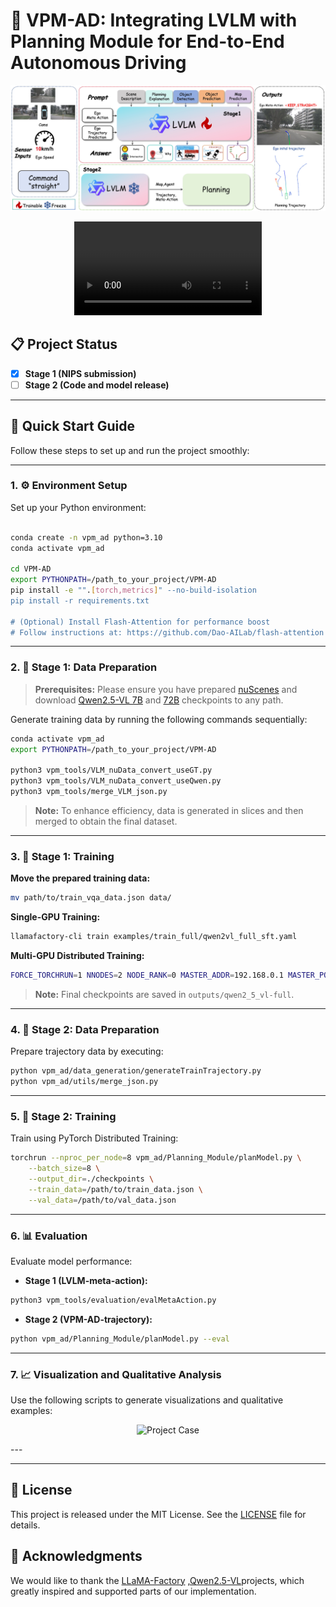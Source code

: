 # 🚗 VPM-AD: Integrating LVLM with Planning Module for End-to-End Autonomous Driving
<p align="center">
  <img src="overview.jpg" alt="Project Overview" style="max-width:100%; height:auto;" />
</p>

<p align="center">
  <video src="case_video.mp4" controls style="max-width:100%; height:auto;">
    Your browser does not support the video tag.
  </video>
</p>

## 📋 Project Status

- [x] **Stage 1 (NIPS submission)**
- [ ] **Stage 2 (Code and model release)**

---

## 🚀 Quick Start Guide

Follow these steps to set up and run the project smoothly:

---

### 1. ⚙️ Environment Setup

Set up your Python environment:

```bash

conda create -n vpm_ad python=3.10
conda activate vpm_ad

cd VPM-AD
export PYTHONPATH=/path_to_your_project/VPM-AD
pip install -e "".[torch,metrics]" --no-build-isolation
pip install -r requirements.txt

# (Optional) Install Flash-Attention for performance boost
# Follow instructions at: https://github.com/Dao-AILab/flash-attention
```

---

### 2. 📂 Stage 1: Data Preparation
> **Prerequisites:** Please ensure you have prepared [nuScenes](https://www.nuscenes.org/) and download [Qwen2.5-VL 7B](https://huggingface.co/Qwen/Qwen2.5-VL-7B-Instruct) and [72B](https://huggingface.co/Qwen/Qwen2.5-VL-72B-Instruct) checkpoints to any path.

Generate training data by running the following commands sequentially:

```bash
conda activate vpm_ad
export PYTHONPATH=/path_to_your_project/VPM-AD

python3 vpm_tools/VLM_nuData_convert_useGT.py
python3 vpm_tools/VLM_nuData_convert_useQwen.py
python3 vpm_tools/merge_VLM_json.py
```

> **Note:** To enhance efficiency, data is generated in slices and then merged to obtain the final dataset.

---

### 3. 🏁 Stage 1: Training

**Move the prepared training data:**

```bash
mv path/to/train_vqa_data.json data/
```

**Single-GPU Training:**

```bash
llamafactory-cli train examples/train_full/qwen2vl_full_sft.yaml
```

**Multi-GPU Distributed Training:**

```bash
FORCE_TORCHRUN=1 NNODES=2 NODE_RANK=0 MASTER_ADDR=192.168.0.1 MASTER_PORT=29500 llamafactory-cli train examples/train_lora/qwen2vl_full_sft.yaml
```

> **Note:** Final checkpoints are saved in `outputs/qwen2_5_vl-full`.

---

### 4. 🚦 Stage 2: Data Preparation

Prepare trajectory data by executing:

```bash
python vpm_ad/data_generation/generateTrainTrajectory.py
python vpm_ad/utils/merge_json.py
```

---

### 5. 🎯 Stage 2: Training

Train using PyTorch Distributed Training:

```bash
torchrun --nproc_per_node=8 vpm_ad/Planning_Module/planModel.py \
    --batch_size=8 \
    --output_dir=./checkpoints \
    --train_data=/path/to/train_data.json \
    --val_data=/path/to/val_data.json
```

---

### 6. 📊 Evaluation

Evaluate model performance:

- **Stage 1 (LVLM-meta-action):**

```bash
python3 vpm_tools/evaluation/evalMetaAction.py
```

- **Stage 2 (VPM-AD-trajectory):**

```bash
python vpm_ad/Planning_Module/planModel.py --eval
```

---

### 7. 📈 Visualization and Qualitative Analysis

Use the following scripts to generate visualizations and qualitative examples:
<p align="center">
  <img src="result_case1.png" alt="Project Case" style="max-width:100%; height:auto;" />
</p>
---

---
## 📄 License

This project is released under the MIT License. See the [LICENSE](LICENSE) file for details.
## 🙏 Acknowledgments

We would like to thank the [LLaMA-Factory](https://github.com/hiyouga/LLaMA-Factory) ,[Qwen2.5-VL](https://github.com/QwenLM/Qwen2.5-VL)projects, which greatly inspired and supported parts of our implementation.

